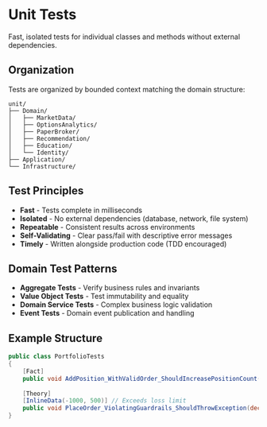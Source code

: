 # Unit Tests

Fast, isolated tests for individual classes and methods without external dependencies.

## Organization

Tests are organized by bounded context matching the domain structure:

```
unit/
├── Domain/
│   ├── MarketData/
│   ├── OptionsAnalytics/
│   ├── PaperBroker/
│   ├── Recommendation/
│   ├── Education/
│   └── Identity/
├── Application/
└── Infrastructure/
```

## Test Principles

- **Fast** - Tests complete in milliseconds
- **Isolated** - No external dependencies (database, network, file system)
- **Repeatable** - Consistent results across environments
- **Self-Validating** - Clear pass/fail with descriptive error messages
- **Timely** - Written alongside production code (TDD encouraged)

## Domain Test Patterns

- **Aggregate Tests** - Verify business rules and invariants
- **Value Object Tests** - Test immutability and equality
- **Domain Service Tests** - Complex business logic validation
- **Event Tests** - Domain event publication and handling

## Example Structure

```csharp
public class PortfolioTests
{
    [Fact]
    public void AddPosition_WithValidOrder_ShouldIncreasePositionCount() { }
    
    [Theory]
    [InlineData(-1000, 500)] // Exceeds loss limit
    public void PlaceOrder_ViolatingGuardrails_ShouldThrowException(decimal currentPnL, decimal orderValue) { }
}
```